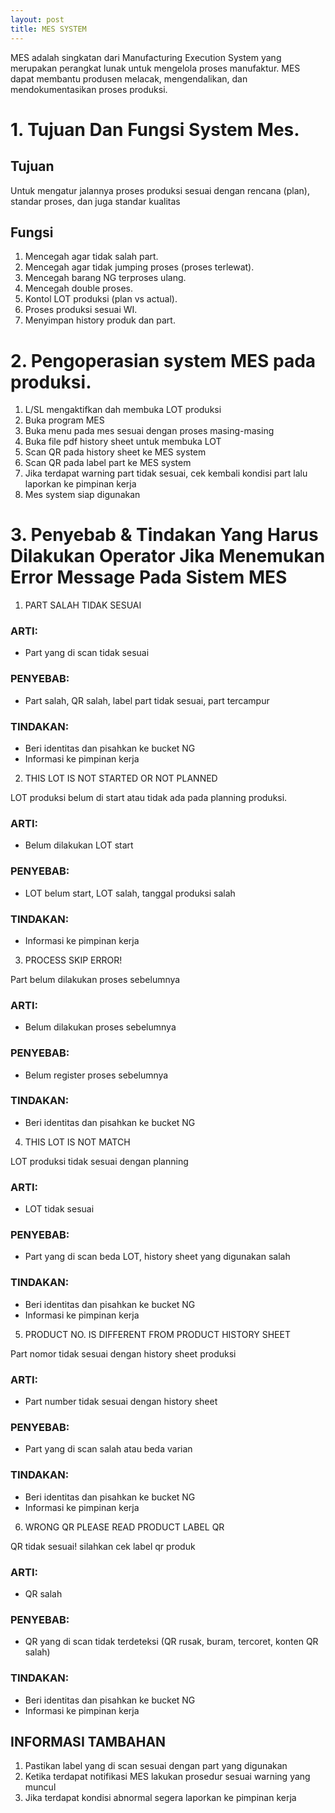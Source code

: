 ```yaml
---
layout: post
title: MES SYSTEM
---
```


MES adalah singkatan dari Manufacturing Execution System yang merupakan perangkat lunak untuk mengelola proses manufaktur. MES dapat membantu produsen melacak, mengendalikan, dan mendokumentasikan proses produksi. 

# 1. Tujuan Dan Fungsi System Mes.

## Tujuan

Untuk mengatur jalannya proses produksi sesuai dengan rencana (plan), standar proses, dan juga standar kualitas

## Fungsi

1. Mencegah agar tidak salah part.
2. Mencegah agar tidak jumping proses (proses terlewat).
3. Mencegah barang NG terproses ulang.
4. Mencegah double proses.
5. Kontol LOT produksi (plan vs actual).
6. Proses produksi sesuai WI.
7. Menyimpan history produk dan part.

# 2. Pengoperasian system MES pada produksi.

1. L/SL mengaktifkan dah membuka LOT produksi
2. Buka program MES
3. Buka menu pada mes sesuai dengan proses masing-masing
4. Buka file pdf history sheet untuk membuka LOT
5. Scan QR pada history sheet ke MES system
6. Scan QR pada label part ke MES system
7. Jika terdapat warning part tidak sesuai, cek kembali kondisi part lalu laporkan ke pimpinan kerja
8. Mes system siap digunakan

# 3. Penyebab & Tindakan Yang Harus Dilakukan Operator Jika Menemukan Error Message Pada Sistem MES 
1. PART SALAH TIDAK SESUAI
### ARTI:
- Part yang di scan tidak sesuai 
### PENYEBAB:
- Part salah, QR salah, label part tidak sesuai, part tercampur
### TINDAKAN:
- Beri identitas dan pisahkan ke bucket NG
- Informasi ke pimpinan kerja

2. THIS LOT IS NOT STARTED OR NOT PLANNED

LOT produksi belum di start atau tidak ada pada planning produksi.
### ARTI:
- Belum dilakukan LOT start
### PENYEBAB:
- LOT belum start, LOT salah, tanggal produksi salah
### TINDAKAN:
- Informasi ke pimpinan kerja 
3. PROCESS SKIP ERROR!

Part belum dilakukan proses sebelumnya
### ARTI:
- Belum dilakukan proses sebelumnya
### PENYEBAB:
- Belum register proses sebelumnya
### TINDAKAN:
- Beri identitas dan pisahkan ke bucket NG
4. THIS LOT IS NOT MATCH

LOT produksi tidak sesuai dengan planning
### ARTI:
- LOT tidak sesuai
### PENYEBAB:
- Part yang di scan beda LOT, history sheet yang digunakan salah
### TINDAKAN:
- Beri identitas dan pisahkan ke bucket NG
- Informasi ke pimpinan kerja 
5. PRODUCT NO. IS DIFFERENT FROM PRODUCT HISTORY SHEET 

Part nomor tidak sesuai dengan history sheet produksi
### ARTI:
- Part number tidak sesuai dengan history sheet 
### PENYEBAB:
- Part yang di scan salah atau beda varian
### TINDAKAN:
- Beri identitas dan pisahkan ke bucket NG
- Informasi ke pimpinan kerja 
6. WRONG QR PLEASE READ PRODUCT LABEL QR

QR tidak sesuai! silahkan cek label qr produk
### ARTI:
- QR salah
### PENYEBAB:
- QR yang di scan tidak terdeteksi (QR rusak, buram, tercoret, konten QR salah)
### TINDAKAN:
- Beri identitas dan pisahkan ke bucket NG
- Informasi ke pimpinan kerja 

## INFORMASI TAMBAHAN
1. Pastikan label yang di scan sesuai dengan part yang digunakan 
2. Ketika terdapat notifikasi MES lakukan prosedur sesuai warning yang muncul
3. Jika terdapat kondisi abnormal segera laporkan ke pimpinan kerja
